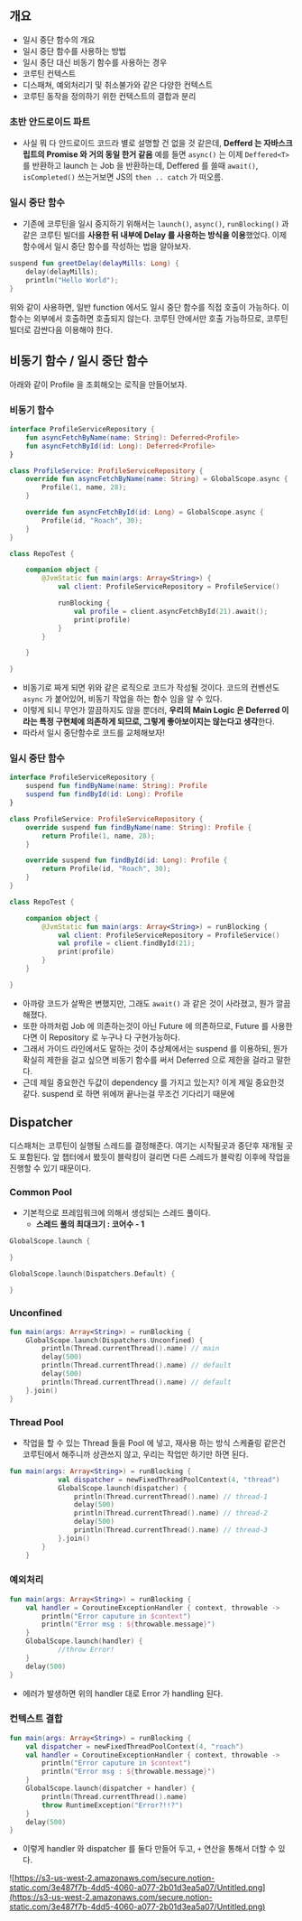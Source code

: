 ## 개요

- 일시 중단 함수의 개요
- 일시 중단 함수를 사용하는 방법
- 일시 중단 대신 비동기 함수를 사용하는 경우
- 코루틴 컨텍스트
- 디스패쳐, 예외처리기 및 취소불가와 같은 다양한 컨텍스트
- 코루틴 동작을 정의하기 위한 컨텍스트의 결합과 분리

### 초반 안드로이드 파트

- 사실 뭐 다 안드로이드 코드라 별로 설명할 건 없을 것 같은데, **Defferd 는 자바스크립트의 Promise 와 거의 동일 한거 같음** 예를 들면 `async()` 는 이제 `Deffered<T>` 를 반환하고 launch 는 Job 을 반환하는데, Deffered 를 쓸때 `await()`, `isCompleted()` 쓰는거보면 JS의 `then .. catch` 가 떠오름.

### 일시 중단 함수

- 기존에 코루틴을 일시 중지하기 위해서는 `launch()`, `async()`, `runBlocking()` 과 같은 코루틴 빌더를 **사용한 뒤 내부에 Delay 를 사용하는 방식을 이용**했었다. 이제 함수에서 일시 중단 함수를 작성하는 법을 알아보자.

```kotlin
suspend fun greetDelay(delayMills: Long) {
	delay(delayMills);
	println("Hello World");
}
```

위와 같이 사용하면, 일반 function 에서도 일시 중단 함수를 직접 호출이 가능하다. 이 함수는 외부에서 호출하면 호출되지 않는다. 코루틴 안에서만 호출 가능하므로, 코루틴 빌더로 감싼다음 이용해야 한다.

## 비동기 함수 / 일시 중단 함수

아래와 같이 Profile 을 조회해오는 로직을 만들어보자.

### 비동기 함수

```kotlin
interface ProfileServiceRepository {
    fun asyncFetchByName(name: String): Deferred<Profile>
    fun asyncFetchById(id: Long): Deferred<Profile>
}

class ProfileService: ProfileServiceRepository {
    override fun asyncFetchByName(name: String) = GlobalScope.async {
        Profile(1, name, 28);
    }

    override fun asyncFetchById(id: Long) = GlobalScope.async {
        Profile(id, "Roach", 30);
    }
}
```

```kotlin
class RepoTest {

    companion object {
        @JvmStatic fun main(args: Array<String>) {
            val client: ProfileServiceRepository = ProfileService()

            runBlocking {
                val profile = client.asyncFetchById(21).await();
                print(profile)
            }
        }

    }

}
```

- 비동기로 짜게 되면 위와 같은 로직으로 코드가 작성될 것이다. 코드의 컨벤션도 `async` 가 붙어있어, 비동기 작업을 하는 함수 임을 알 수 있다.
- 이렇게 되니 무언가 깔끔하지도 않을 뿐더러, **우리의 Main Logic 은 Deferred 이라는 특정 구현체에 의존하게 되므로, 그렇게 좋아보이지는 않는다고 생각**한다.
- 따라서 일시 중단함수로 코드를 교체해보자!

### 일시 중단 함수

```kotlin
interface ProfileServiceRepository {
    suspend fun findByName(name: String): Profile
    suspend fun findById(id: Long): Profile
}
```

```kotlin
class ProfileService: ProfileServiceRepository {
    override suspend fun findByName(name: String): Profile {
        return Profile(1, name, 28);
    }

    override suspend fun findById(id: Long): Profile {
        return Profile(id, "Roach", 30);
    }
}
```

```kotlin
class RepoTest {

    companion object {
        @JvmStatic fun main(args: Array<String>) = runBlocking {
            val client: ProfileServiceRepository = ProfileService()
            val profile = client.findById(21);
            print(profile)
        }
    }

}
```

- 아까랑 코드가 살짝은 변했지만, 그래도 `await()` 과 같은 것이 사라졌고, 뭔가 깔끔해졌다.
- 또한 아까처럼 Job 에 의존하는것이 아닌 Future 에 의존하므로, Future 를 사용한다면 이 Repository 로 누구나 다 구현가능하다.
- 그래서 가이드 라인에서도 말하는 것이 추상체에서는 suspend 를 이용하되, 뭔가 확실히 제한을 걸고 싶으면 비동기 함수를 써서 Deferred 으로 제한을 걸라고 말한다.
- 근데 제일 중요한건 두값이 dependency 를 가지고 있는지? 이게 제일 중요한것 같다. suspend 로 하면 위에꺼 끝나는걸 무조건 기다리기 때문에

## Dispatcher

디스패처는 코루틴이 실행될 스레드를 결정해준다. 여기는 시작될곳과 중단후 재개될 곳도 포함된다. 앞 챕터에서 봤듯이 블락킹이 걸리면 다른 스레드가 블락킹 이후에 작업을 진행할 수 있기 때문이다.

### Common Pool

- 기본적으로 프레임워크에 의해서 생성되는 스레드 풀이다.
  - **스레드 풀의 최대크기 : 코어수 - 1**

```kotlin
GlobalScope.launch {

}
```

```kotlin
GlobalScope.launch(Dispatchers.Default) {

}
```

### Unconfined

```kotlin
fun main(args: Array<String>) = runBlocking {
    GlobalScope.launch(Dispatchers.Unconfined) {
        println(Thread.currentThread().name) // main
        delay(500)
        println(Thread.currentThread().name) // default
        delay(500)
        println(Thread.currentThread().name) // default
    }.join()
}
```

### Thread Pool

- 작업을 할 수 있는 Thread 들을 Pool 에 넣고, 재사용 하는 방식 스케쥴링 같은건 코루틴에서 해주니까 상관쓰지 않고, 우리는 작업만 하기만 하면 된다.

```kotlin
fun main(args: Array<String>) = runBlocking {
            val dispatcher = newFixedThreadPoolContext(4, "thread")
            GlobalScope.launch(dispatcher) {
                println(Thread.currentThread().name) // thread-1
                delay(500)
                println(Thread.currentThread().name) // thread-2
                delay(500)
                println(Thread.currentThread().name) // thread-3
            }.join()
        }
    }
```

### 예외처리

```kotlin
fun main(args: Array<String>) = runBlocking {
    val handler = CoroutineExceptionHandler { context, throwable ->
        println("Error caputure in $context")
        println("Error msg : ${throwable.message}")
    }
    GlobalScope.launch(handler) {
			//throw Error!
    }
    delay(500)
}
```

- 에러가 발생하면 위의 handler 대로 Error 가 handling 된다.

### 컨텍스트 결합

```kotlin
fun main(args: Array<String>) = runBlocking {
    val dispatcher = newFixedThreadPoolContext(4, "roach")
    val handler = CoroutineExceptionHandler { context, throwable ->
        println("Error caputure in $context")
        println("Error msg : ${throwable.message}")
    }
    GlobalScope.launch(dispatcher + handler) {
        println(Thread.currentThread().name)
        throw RuntimeException("Error?!!?")
    }
    delay(500)
}
```

- 이렇게 handler 와 dispatcher 를 둘다 만들어 두고, `+` 연산을 통해서 더할 수 있다.

![https://s3-us-west-2.amazonaws.com/secure.notion-static.com/3e487f7b-4dd5-4060-a077-2b01d3ea5a07/Untitled.png](https://s3-us-west-2.amazonaws.com/secure.notion-static.com/3e487f7b-4dd5-4060-a077-2b01d3ea5a07/Untitled.png)
